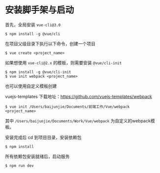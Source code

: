 # 安装脚手架与启动

首先，全局安装 `vue-cli@3.0`

```
$ npm install -g @vue/cli
```

在项目父级目录下执行以下命令，创建一个项目

```
$ vue create <project_name>
```

如果想使用 `vue-cli@2.x` 的模板，则需要安装 `@vue/cli-init`

```
$ npm install -g @vue/cli-init
$ vue init webpack <project_name>
```

也可以使用自定义模板创建

vuejs-templates 下载地址：https://github.com/vuejs-templates/webpack

```
$ vue init /Users/baijunjie/Documents/前端工作/Vue/webpack <project_name>
```

其中 `/Users/baijunjie/Documents/Work/Vue/webpack` 为自定义的webpack模板。

安装完成后 cd 到项目目录，安装依赖包

```
$ npm install
```

所有依赖包安装就绪后，启动服务

```
$ npm run dev
```

